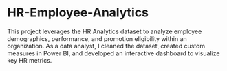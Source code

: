 # HR-Employee-Analytics
This project leverages the HR Analytics dataset to analyze employee demographics, performance, and promotion eligibility within an organization. As a data analyst, I cleaned the dataset, created custom measures in Power BI, and developed an interactive dashboard to visualize key HR metrics. 
